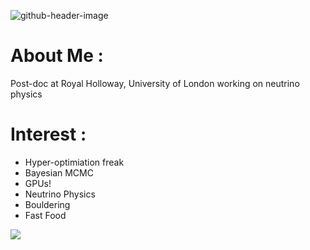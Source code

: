 ![github-header-image](https://github.com/KSkwarczynski/KSkwarczynski/assets/45295406/2f1b2516-d102-47f5-b822-bd8c96ebaecc)
# About Me :
Post-doc at Royal Holloway, University of London working on neutrino physics

# Interest :
- Hyper-optimiation freak
- Bayesian MCMC
- GPUs!
- Neutrino Physics
- Bouldering
- Fast Food


![](http://github-profile-summary-cards.vercel.app/api/cards/profile-details?username=KSKWARCZYNSKI&theme=2077)
